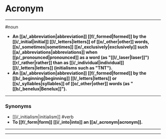 # Acronym
---
#noun
- **An [[a/_abbreviation|abbreviation]] [[f/_formed|formed]] by the [[i/_initial|initial]] [[l/_letters|letters]] of [[o/_other|other]] words, [[s/_sometimes|sometimes]] [[e/_exclusively|exclusively]] such [[a/_abbreviations|abbreviations]] when [[p/_pronounced|pronounced]] as a word (as "[[l/_laser|laser]]") [[r/_rather|rather]] than as [[i/_individual|individual]] [[l/_letters|letters]] (initialisms such as "TNT").**
- **An [[a/_abbreviation|abbreviation]] [[f/_formed|formed]] by the [[b/_beginning|beginning]] [[l/_letters|letters]] or [[s/_syllables|syllables]] of [[o/_other|other]] words (as "[[b/_benelux|Benelux]]").**
---
### Synonyms
- [[i/_initialism|initialism]]
#verb
- **To [[f/_form|form]] [[i/_into|into]] an [[a/_acronym|acronym]].**
---
---
